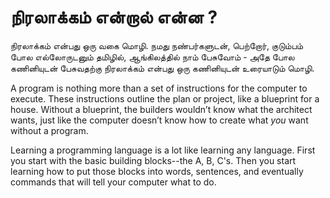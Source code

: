 # நிரலாக்கம் என்றால் என்ன ?


நிரலாக்கம் என்பது ஒரு வகை மொழி. நமது நண்பர்களுடன், பெற்றோர், குடும்பம் போல எல்லோருடனும் தமிழில், ஆங்கிலத்தில் நாம் பேசுவோம் - அதே போல கணினியுடன் பேசுவதற்கு நிரலாக்கம் என்பது ஒரு கணினியுடன் உரையாடும் மொழி.

A program is nothing more than a set of instructions for the computer to execute. These instructions outline the plan or project, like a blueprint for a house. Without a blueprint, the builders wouldn’t know what the architect wants, just like the computer doesn’t know how to create what _you_ want without a program.

Learning a programming language is a lot like learning any language. First you start with the basic building blocks--the A, B, C's. Then you start learning how to put those blocks into words, sentences, and eventually commands that will tell your computer what to do.
